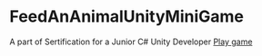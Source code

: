 # FeedAnAnimalUnityMiniGame

A part of Sertification for a Junior C# Unity Developer
[Play game](https://play.unity.com/en/games/7a2faa67-18d6-48ec-8aa3-15b9ea2d3d48/feed-an-animal-unity-learn)
